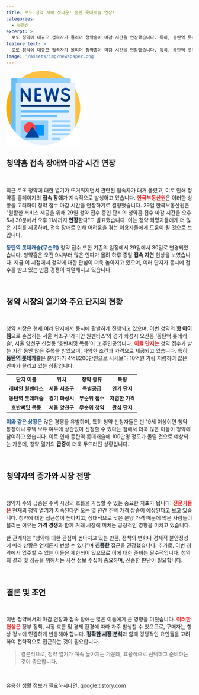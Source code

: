```yaml
---
title: 로또 청약 서버 셧다운! 동탄 롯데캐슬 연장!
categories:
  - 부동산
excerpt: >
  로또 청약에 대규모 접속자가 몰리며 청약홈이 마감 시간을 연장했습니다. 특히, 동탄역 롯데캐슬은 시세보다 저렴한 가격 덕분에 100만 명이 몰릴 것으로 예상되는 주목받는 단지입니다.
feature_text: >
  로또 청약에 대규모 접속자가 몰리며 청약홈이 마감 시간을 연장했습니다. 특히, 동탄역 롯데캐슬은 시세보다 저렴한 가격 덕분에 100만 명이 몰릴 것으로 예상되는 주목받는 단지입니다.
image: '/assets/img/newspaper.png'
---
```


<p><img src="/assets/img/newspaper.png" alt="kimp 속보" /></p>

<h2 data-ke-size="size26">청약홈 접속 장애와 마감 시간 연장</h2>

<p data-ke-size="size16">&nbsp;</p>

<p>최근 로또 청약에 대한 열기가 뜨거워지면서 관련된 접속자가 대거 몰렸고, 이로 인해 청약홈 홈페이지의 <b>접속 장애</b>가 지속적으로 발생하고 있습니다. <b><span style="color: #ee2323;">한국부동산원</span></b>은 이러한 상황을 고려하여 청약 접수 마감 시간을 연장하기로 결정했습니다. 29일 한국부동산원은 "원활한 서비스 제공을 위해 29일 청약 접수 중인 단지의 청약홈 접수 마감 시간을 오후 5시 30분에서 오후 11시까지 <b><span style="background-color: #21538527;">연장</span></b>한다”고 발표했습니다. 이는 청약 희망자들에게 더 많은 기회를 제공하며, 접속 장애로 인해 어려움을 겪는 이용자들에게 도움이 될 것으로 보입니다.</p>

<p><b><span style="color: #1a5490;">동탄역 롯데캐슬(무순위)</span></b> 청약 접수 또한 기존의 일정에서 29일에서 30일로 변경되었습니다. 청약홈은 오전 9시부터 많은 인파가 몰려 하루 종일 <b>접속 지연</b> 현상을 보였습니다. 지금 이 시점에서 청약에 대한 관심이 더욱 높아지고 있으며, 여러 단지가 동시에 접수를 받고 있는 만큼 경쟁이 치열해지고 있습니다.</p>

<p data-ke-size="size16">&nbsp;</p>

<h2 data-ke-size="size26">청약 시장의 열기와 주요 단지의 현황</h2>

<p data-ke-size="size16">&nbsp;</p>

<p>청약 시장은 현재 여러 단지에서 동시에 활발하게 진행되고 있으며, 이번 청약의 <b>핫 아이템</b>으로 손꼽히는 서울 서초구 ‘래미안 원펜타스’와 경기 화성시 오산동 ‘동탄역 롯데캐슬’, 서울 양천구 신정동 ‘호반써밋 목동’이 그 주인공입니다. <b><span style="color: #ee2323;">이들 단지는</span></b> 청약 접수가 받는 기간 동안 많은 주목을 받았으며, 다양한 조건과 가격으로 제공되고 있습니다. 특히, <b><span style="background-color: #21538527;">동탄역 롯데캐슬</span></b>은 분양가가 4억8200만원으로 시세보다 10억원 가량 저렴하여 많은 인파가 몰리고 있는 상황입니다.</p>

<div style="text-align: center;">
<table>
<tr>
<td style="text-align: center; height: 17px;"><b>단지 이름</b></td>
<td style="text-align: center; height: 17px;"><b>위치</b></td>
<td style="text-align: center; height: 17px;"><b>청약 종류</b></td>
<td style="text-align: center; height: 17px;"><b>특징</b></td>
</tr>
<tr>
<td style="text-align: center; height: 17px;"><b>래미안 원펜타스</b></td>
<td style="text-align: center; height: 17px;"><b>서울 서초구</b></td>
<td style="text-align: center; height: 17px;"><b>특별공급</b></td>
<td style="text-align: center; height: 17px;"><b>인기 단지</b></td>
</tr>
<tr>
<td style="text-align: center; height: 17px;"><b>동탄역 롯데캐슬</b></td>
<td style="text-align: center; height: 17px;"><b>경기 화성시</b></td>
<td style="text-align: center; height: 17px;"><b>무순위 접수</b></td>
<td style="text-align: center; height: 17px;"><b>저렴한 가격</b></td>
</tr>
<tr>
<td style="text-align: center; height: 17px;"><b>호반써밋 목동</b></td>
<td style="text-align: center; height: 17px;"><b>서울 양천구</b></td>
<td style="text-align: center; height: 17px;"><b>무순위 청약</b></td>
<td style="text-align: center; height: 17px;"><b>관심 단지</b></td>
</tr>
</table>
</div>

<p><b><span style="color: #1a5490;">이와 같은 상황은</span></b> 많은 경쟁을 유발하며, 특히 청약 신청자들은 만 19세 이상이면 청약 통장이나 주택 보유 여부에 상관없이 신청할 수 있다는 점에서 더욱 많은 이들이 청약에 참여하고 있습니다. 이로 인해 동탄역 롯데캐슬에 100만명 정도가 몰릴 것으로 예상되는 가운데, 청약 열기의 <b>급증</b>이 더욱 두드러진 상황입니다.</p>

<p data-ke-size="size16">&nbsp;</p>

<h2 data-ke-size="size26">청약자의 증가와 시장 전망</h2>

<p data-ke-size="size16">&nbsp;</p>

<p>청약자 수의 급증은 주택 시장의 흐름을 가늠할 수 있는 중요한 지표가 됩니다. <b><span style="color: #ee2323;">전문가들은</span></b> 현재의 청약 열기가 지속된다면 오는 몇 년간 주택 가격 상승이 예상된다고 보고 있습니다. 청약에 대한 접근성이 높아지고, 상대적으로 낮은 분양 가격 때문에 많은 사람들이 몰리는 이유는 <b>가격 경쟁</b>과 함께 거래 시장에 미치는 긍정적인 영향을 미치고 있습니다.</p>

<p>한 관계자는 "청약에 대한 관심이 높아지고 있는 만큼, 정책의 변화나 경제적 불안정성에 따라 상황은 언제든지 변할 수 있다"며 <b><span style="background-color: #21538527;">신중한</span></b> 접근을 권장했습니다. 추가로, 이번 청약에서 입주할 수 있는 이들은 제한되어 있으므로 이에 대한 준비는 필수적입니다. 청약의 결과 및 성공을 위해서는 사전 정보 수집이 중요하며, 신중한 판단이 필요합니다.</p>

<p data-ke-size="size16">&nbsp;</p>

<h2 data-ke-size="size26">결론 및 조언</h2>

<p data-ke-size="size16">&nbsp;</p>

<p>이번 청약에서의 마감 연장과 접속 장애는 많은 이들에게 큰 영향을 미쳤습니다. <b><span style="color: #ee2323;">이러한 현상은</span></b> 정부 정책, 시장 흐름 및 경제 환경에 따라 자주 발생할 수 있으므로, 구매자는 항상 정보에 민감하게 반응해야 합니다. <b><span style="background-color: #21538527;">정확한 시장 분석</span></b>과 함께 경쟁적인 요인들을 고려하여 전략적으로 접근하는 것이 필요합니다.</p>

<blockquote>결론적으로, 청약 열기가 계속 높아지는 가운데, 효율적으로 선택하고 준비하는 것이 중요합니다.</blockquote>

<p data-ke-size="size16">&nbsp;</p>
유용한 생활 정보가 필요하시다면, <a href="https://qoogle.tistory.com" rel="dofollow">qoogle.tistory.com</a>


